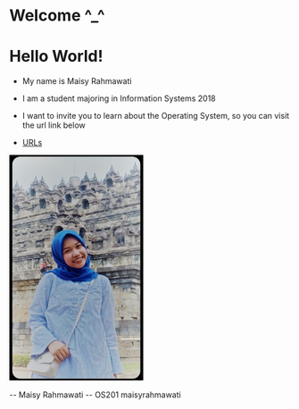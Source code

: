 ---
---

# Welcome ^_^
# Hello World!

* My name is Maisy Rahmawati
* I am a student majoring in Information Systems 2018
* I want to invite you to learn about the Operating System, so you can visit the url link below

* [URLs](URLs/)

<img src="myself.jpg" width="240">

-- Maisy Rahmawati
-- OS201 maisyrahmawati
